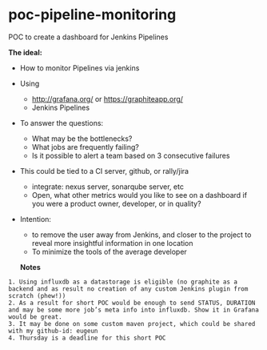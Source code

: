 # poc-pipeline-monitoring
POC to create a dashboard for Jenkins Pipelines

**The ideal:**
  - How to monitor Pipelines via jenkins

- Using 
  - http://grafana.org/ or https://graphiteapp.org/
  - Jenkins Pipelines

- To answer the questions:
  - What may be the bottlenecks?
  - What jobs are frequently failing?
  - Is it possible to alert a team based on 3 consecutive failures

- This could be tied to a CI server, github, or rally/jira
  - integrate: nexus server, sonarqube server, etc
  - Open, what other metrics would you like to see on a dashboard if you were a product owner, developer, or in quality?

- Intention: 
  - to remove the user away from Jenkins, and closer to the project to reveal more insightful information in one location
  - To minimize the tools of the average developer
  
  **Notes**
```
1. Using influxdb as a datastorage is eligible (no graphite as a backend and as result no creation of any custom Jenkins plugin from scratch (phew!))
2. As a result for short POC would be enough to send STATUS, DURATION and may be some more job’s meta info into influxdb. Show it in Grafana would be great.
3. It may be done on some custom maven project, which could be shared with my github-id: eugeun
4. Thursday is a deadline for this short POC
```
